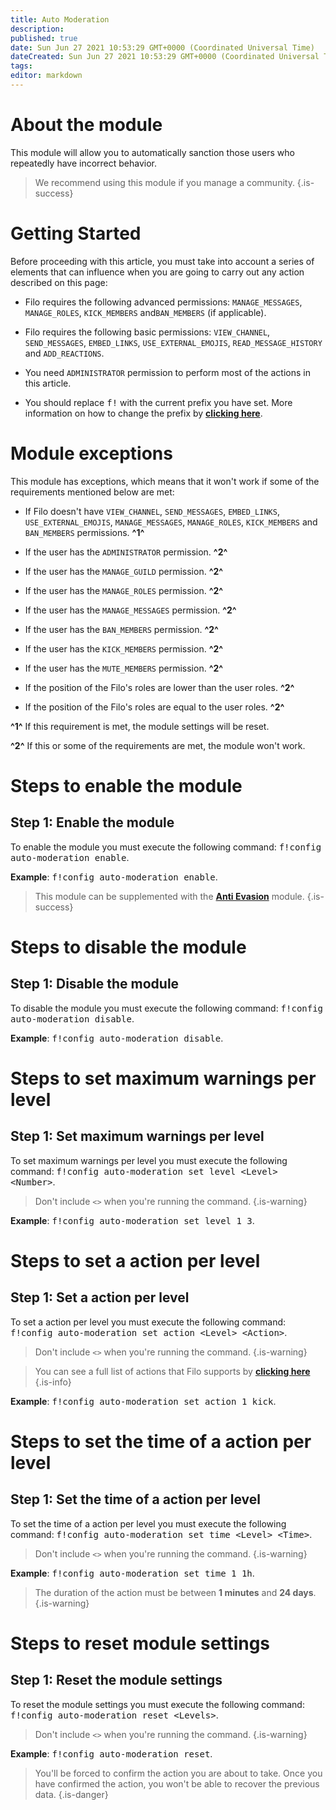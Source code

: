 ```yaml
---
title: Auto Moderation
description:
published: true
date: Sun Jun 27 2021 10:53:29 GMT+0000 (Coordinated Universal Time)
dateCreated: Sun Jun 27 2021 10:53:29 GMT+0000 (Coordinated Universal Time)
tags:
editor: markdown
---
```


# About the module

This module will allow you to automatically sanction those users who repeatedly have incorrect behavior.

> We recommend using this module if you manage a community.
{.is-success}

# Getting Started

Before proceeding with this article, you must take into account a series of elements that can influence when you are going to carry out any action described on this page:

- Filo requires the following advanced permissions: ``MANAGE_MESSAGES``, ``MANAGE_ROLES``, ``KICK_MEMBERS`` and``BAN_MEMBERS`` (if applicable).

- Filo requires the following basic permissions: ``VIEW_CHANNEL``, ``SEND_MESSAGES``, ``EMBED_LINKS``, ``USE_EXTERNAL_EMOJIS``, ``READ_MESSAGE_HISTORY`` and ``ADD_REACTIONS``.

- You need ``ADMINISTRATOR`` permission to perform most of the actions in this article.

- You should replace <kbd>f!</kbd> with the current prefix you have set. More information on how to change the prefix by **[clicking here](https://wiki.filobot.xyz/en/modules/prefix)**.

# Module exceptions

This module has exceptions, which means that it won't work if some of the requirements mentioned below are met:

- If Filo doesn't have ``VIEW_CHANNEL``, ``SEND_MESSAGES``, ``EMBED_LINKS``, ``USE_EXTERNAL_EMOJIS``, ``MANAGE_MESSAGES``, ``MANAGE_ROLES``, ``KICK_MEMBERS`` and ``BAN_MEMBERS`` permissions. **^1^**

- If the user has the ``ADMINISTRATOR`` permission. **^2^**

- If the user has the ``MANAGE_GUILD`` permission. **^2^**

- If the user has the ``MANAGE_ROLES`` permission. **^2^**

- If the user has the ``MANAGE_MESSAGES`` permission. **^2^**

- If the user has the ``BAN_MEMBERS`` permission. **^2^**

- If the user has the ``KICK_MEMBERS`` permission. **^2^**

- If the user has the ``MUTE_MEMBERS`` permission. **^2^**

- If the position of the Filo's roles are lower than the user roles. **^2^**

- If the position of the Filo's roles are equal to the user roles. **^2^**

**^1^** If this requirement is met, the module settings will be reset.

**^2^** If this or some of the requirements are met, the module won't work.

# Steps to enable the module

## **Step 1**: Enable the module

To enable the module you must execute the following command: <kbd>f!config auto-moderation enable</kbd>.

**Example**: <kbd>f!config auto-moderation enable</kbd>.

> This module can be supplemented with the **[Anti Evasion](https://wiki.filobot.xyz/en/modules/anti-evasion)** module.
{.is-success}

# Steps to disable the module

## **Step 1**: Disable the module

To disable the module you must execute the following command: <kbd>f!config auto-moderation disable</kbd>.

**Example**: <kbd>f!config auto-moderation disable</kbd>.

# Steps to set maximum warnings per level

## **Step 1**: Set maximum warnings per level

To set maximum warnings per level you must execute the following command: <kbd>f!config auto-moderation set level \<Level> \<Number></kbd>.

> Don't include ``<>`` when you're running the command.
{.is-warning}

**Example**: <kbd>f!config auto-moderation set level 1 3</kbd>.

# Steps to set a action per level

## **Step 1**: Set a action per level

To set a action per level you must execute the following command: <kbd>f!config auto-moderation set action \<Level> \<Action></kbd>.

> Don't include ``<>`` when you're running the command.
{.is-warning}

> You can see a full list of actions that Filo supports by **[clicking here](https://wiki.filobot.xyz/en/modules/auto-moderation/actions)**
{.is-info}

**Example**: <kbd>f!config auto-moderation set action 1 kick</kbd>.

# Steps to set the time of a action per level

## **Step 1**: Set the time of a action per level

To set the time of a action per level you must execute the following command: <kbd>f!config auto-moderation set time \<Level> \<Time></kbd>.

> Don't include ``<>`` when you're running the command.
{.is-warning}

**Example**: <kbd>f!config auto-moderation set time 1 1h</kbd>.

> The duration of the action must be between **1 minutes** and **24 days**.
{.is-warning}

# Steps to reset module settings

## **Step 1**: Reset the module settings

To reset the module settings you must execute the following command: <kbd>f!config auto-moderation reset \<Levels></kbd>.

> Don't include ``<>`` when you're running the command.
{.is-warning}

**Example**: <kbd>f!config auto-moderation reset</kbd>.

> You'll be forced to confirm the action you are about to take. Once you have confirmed the action, you won't be able to recover the previous data.
{.is-danger}
